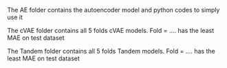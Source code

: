 The AE folder contains the autoencoder model and python codes to simply use it

The cVAE folder contains all 5 folds cVAE models. Fold = .... has the least MAE on test dataset

The Tandem folder contains all 5 folds Tandem models. Fold = .... has the least MAE on test dataset
